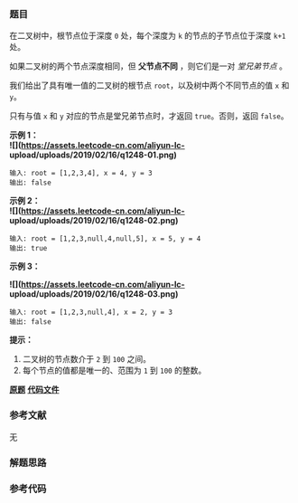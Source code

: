### 题目
在二叉树中，根节点位于深度 `0` 处，每个深度为 `k` 的节点的子节点位于深度 `k+1` 处。

如果二叉树的两个节点深度相同，但 **父节点不同** ，则它们是一对 _堂兄弟节点_ 。

我们给出了具有唯一值的二叉树的根节点 `root`，以及树中两个不同节点的值 `x` 和 `y`。

只有与值 `x` 和 `y` 对应的节点是堂兄弟节点时，才返回 `true`。否则，返回 `false`。



**示例 1：  
![](https://assets.leetcode-cn.com/aliyun-lc-
upload/uploads/2019/02/16/q1248-01.png)**

    
    
    输入: root = [1,2,3,4], x = 4, y = 3
    输出: false
    

**示例 2：  
![](https://assets.leetcode-cn.com/aliyun-lc-
upload/uploads/2019/02/16/q1248-02.png)**

    
    
    输入: root = [1,2,3,null,4,null,5], x = 5, y = 4
    输出: true
    

**示例 3：**

**![](https://assets.leetcode-cn.com/aliyun-lc-
upload/uploads/2019/02/16/q1248-03.png)**

    
    
    输入: root = [1,2,3,null,4], x = 2, y = 3
    输出: false



**提示：**

  1. 二叉树的节点数介于 `2` 到 `100` 之间。
  2. 每个节点的值都是唯一的、范围为 `1` 到 `100` 的整数。



 **[原题](https://leetcode-cn.com/problems/cousins-in-binary-tree/)**    **[代码文件]()**


### 参考文献
无

### 解题思路




### 参考代码

```go


```




